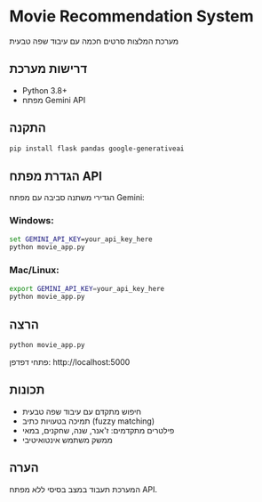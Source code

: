 # Movie Recommendation System
מערכת המלצות סרטים חכמה עם עיבוד שפה טבעית

## דרישות מערכת
- Python 3.8+
- מפתח Gemini API

## התקנה
```bash
pip install flask pandas google-generativeai
```

## הגדרת מפתח API
הגדירי משתנה סביבה עם מפתח Gemini:

### Windows:
```cmd
set GEMINI_API_KEY=your_api_key_here
python movie_app.py
```

### Mac/Linux:
```bash
export GEMINI_API_KEY=your_api_key_here
python movie_app.py
```

## הרצה
```bash
python movie_app.py
```
פתחי דפדפן: http://localhost:5000

## תכונות
- חיפוש מתקדם עם עיבוד שפה טבעית
- תמיכה בטעויות כתיב (fuzzy matching)
- פילטרים מתקדמים: ז'אנר, שנה, שחקנים, במאי
- ממשק משתמש אינטואיטיבי

## הערה
המערכת תעבוד במצב בסיסי ללא מפתח API.